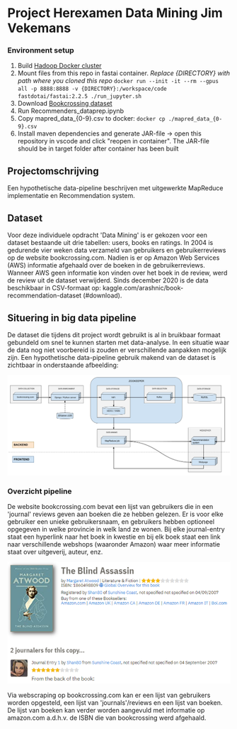 # Project Herexamen Data Mining Jim Vekemans

### Environment setup
1. Build [Hadoop Docker cluster](https://github.com/big-data-europe/docker-hadoop/archive/refs/tags/2.0.0-hadoop3.2.1-java8.zip)
2. Mount files from this repo in fastai container. <i>*Replace {DIRECTORY} with path where you cloned this repo*</i> ```docker run --init -it --rm --gpus all -p 8888:8888 -v {DIRECTORY}:/workspace/code fastdotai/fastai:2.2.5 ./run_jupyter.sh```
3. Download [Bookcrossing dataset](https://www.kaggle.com/arashnic/book-recommendation-dataset/download)
4. Run Recommenders_dataprep.ipynb
5. Copy mapred_data_{0-9}.csv to docker: ```docker cp ./mapred_data_{0-9}.csv```
6. Install maven dependencies and generate JAR-file -> open this repository in vscode and click "reopen in container". The JAR-file should be in target folder after container has been built

## Projectomschrijving

Een hypothetische data-pipeline beschrijven met uitgewerkte MapReduce implementatie en Recommendation system.

## Dataset

Voor deze individuele opdracht 'Data Mining' is er gekozen voor een dataset bestaande uit drie tabellen: users, books en ratings. In 2004 is gedurende vier weken data verzameld van gebruikers en gebruikerreviews op de website bookcrossing.com. Nadien is er op Amazon Web Services (AWS) informatie afgehaald over de boeken in de gebruikerreviews. Wanneer AWS geen informatie kon vinden over het boek in de review, werd de review uit de dataset verwijderd. Sinds december 2020 is de data beschikbaar in CSV-formaat op: kaggle.com/arashnic/book-recommendation-dataset (#download).

## Situering in big data pipeline

De dataset die tijdens dit project wordt gebruikt is al in bruikbaar formaat gebundeld om snel te kunnen starten met data-analyse. In een situatie waar de data nog niet voorbereid is zouden er verschillende aanpakken mogelijk zijn. Een hypothetische data-pipeline gebruik makend van de dataset is zichtbaar in onderstaande afbeelding:

![Data pipeline gebaseerd op user-boeken reviews](Books_data_pipeline_DM.png)

### Overzicht pipeline
De website bookcrossing.com bevat een lijst van gebruikers die in een 'journal' reviews geven aan boeken die ze hebben gelezen. Er is voor elke gebruiker een unieke gebruikersnaam, en gebruikers hebben optioneel opgegeven in welke provincie in welk land ze wonen. Bij elke journal-entry staat een hyperlink naar het boek in kwestie en bij elk boek staat een link naar verschillende webshops (waaronder Amazon) waar meer informatie staat over uitgeverij, auteur, enz.

![Bookcrossing_bookreview](Bookcrossing_bookreview.png)

Via webscraping op bookcrossing.com kan er een lijst van gebruikers worden opgesteld, een lijst van 'journals'/reviews en een lijst van boeken. De lijst van boeken kan verder worden aangevuld met informatie op amazon.com a.d.h.v. de ISBN die van bookcrossing werd afgehaald.
